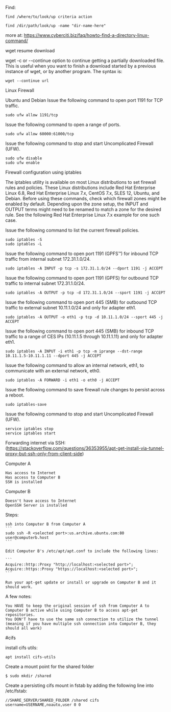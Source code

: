 Find:

```
find /where/to/look/up criteria action
```

```
find /dir/path/look/up -name "dir-name-here"
```

more at: https://www.cyberciti.biz/faq/howto-find-a-directory-linux-command/


wget resume download

wget -c or --continue option to continue getting a partially downloaded file. This is useful when you want to finish a download started by a previous instance of wget, or by another program. The syntax is:

```
wget --continue url
```

Linux Firewall

Ubuntu and Debian
Issue the following command to open port 1191 for TCP traffic.
```
sudo ufw allow 1191/tcp
```
Issue the following command to open a range of ports.
```
sudo ufw allow 60000:61000/tcp
```
Issue the following command to stop and start Uncomplicated Firewall (UFW).
```
sudo ufw disable
sudo ufw enable
```

Firewall configuration using iptables

The iptables utility is available on most Linux distributions to set firewall rules and policies. These Linux distributions include Red Hat Enterprise Linux 6.8, Red Hat Enterprise Linux 7.x, CentOS 7.x, SLES 12, Ubuntu, and Debian. Before using these commands, check which firewall zones might be enabled by default. Depending upon the zone setup, the INPUT and OUTPUT terms might need to be renamed to match a zone for the desired rule. See the following Red Hat Enterprise Linux 7.x example for one such case.

Issue the following command to list the current firewall policies.
```
sudo iptables -S
sudo iptables -L
```
Issue the following command to open port 1191 (GPFS™) for inbound TCP traffic from internal subnet 172.31.1.0/24.
```
sudo iptables -A INPUT -p tcp -s 172.31.1.0/24 --dport 1191 -j ACCEPT
```
Issue the following command to open port 1191 (GPFS) for outbound TCP traffic to internal subnet 172.31.1.0/24.
```
sudo iptables -A OUTPUT -p tcp -d 172.31.1.0/24 --sport 1191 -j ACCEPT
```
Issue the following command to open port 445 (SMB) for outbound TCP traffic to external subnet 10.11.1.0/24 and only for adapter eth1.
```
sudo iptables -A OUTPUT -o eth1 -p tcp -d 10.11.1.0/24 --sport 445 -j ACCEPT
```
Issue the following command to open port 445 (SMB) for inbound TCP traffic to a range of CES IPs (10.11.1.5 through 10.11.1.11) and only for adapter eth1.
```
sudo iptables -A INPUT -i eth1 -p tcp -m iprange --dst-range 10.11.1.5-10.11.1.11 --dport 445 -j ACCEPT
```
Issue the following command to allow an internal network, eth1, to communicate with an external network, eth0.
```
sudo iptables -A FORWARD -i eth1 -o eth0 -j ACCEPT
```
Issue the following command to save firewall rule changes to persist across a reboot.
```
sudo iptables-save
```
Issue the following command to stop and start Uncomplicated Firewall (UFW).
```
service iptables stop
service iptables start
```

Forwarding internet via SSH:
(https://stackoverflow.com/questions/36353955/apt-get-install-via-tunnel-proxy-but-ssh-only-from-client-side)

Computer A

    Has access to Internet
    Has access to Computer B
    SSH is installed

Computer B

    Doesn't have access to Internet
    OpenSSH Server is installed

Steps:

    ssh into Computer B from Computer A
    ```
    sudo ssh -R <selected port>:us.archive.ubuntu.com:80 user@computerb.host
    ```

    Edit Computer B's /etc/apt/apt.conf to include the following lines:

    ```
    Acquire::http::Proxy "http://localhost:<selected port>";
    Acquire::https::Proxy "https://localhost:<selected port>";
    ```

    Run your apt-get update or install or upgrade on Computer B and it should work.

A few notes:

    You HAVE to keep the original session of ssh from Computer A to Computer B active while using Computer B to access apt-get repositories.
    You DON'T have to use the same ssh connection to utilize the tunnel (meaning if you have multiple ssh connection into Computer B, they should all work)
    
#cifs

install cifs utils:
```
apt install cifs-utils
```

Create a mount point for the shared folder
```
$ sudo mkdir /shared
```

Create a persisting cifs mount in fstab by adding the following line into /etc/fstab:
```
//SHARE_SERVER/SHARED_FOLDER /shared cifs  username=USERNAME,noauto,user 0 0
```
